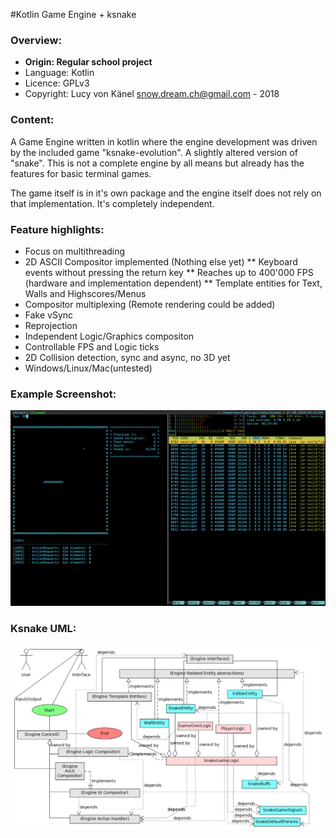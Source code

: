 #Kotlin Game Engine + ksnake

### Overview:

* **Origin: Regular school project**
* Language: Kotlin
* Licence: GPLv3
* Copyright: Lucy von Känel <snow.dream.ch@gmail.com> - 2018

### Content:

A Game Engine written in kotlin where the engine development was driven
by the included game "ksnake-evolution". A slightly altered version of "snake".
This is not a complete engine by all means but already has the features 
for basic terminal games.

The game itself is in it's own package and the engine itself does not rely
on that implementation. It's completely independent.

### Feature highlights:

* Focus on multithreading
* 2D ASCII Compositor implemented (Nothing else yet) 
** Keyboard events without pressing the return key
** Reaches up to 400'000 FPS (hardware and implementation dependent)
** Template entities for Text, Walls and Highscores/Menus
* Compositor multiplexing (Remote rendering could be added)
* Fake vSync
* Reprojection
* Independent Logic/Graphics compositon
* Controllable FPS and Logic ticks
* 2D Collision detection, sync and async, no 3D yet
* Windows/Linux/Mac(untested)

### Example Screenshot:

![ksnake-evolution](/doc/screenshot.png?raw=true "ksnake-evolution")

### Ksnake UML:

![ksnake-evolution](/doc/uml.png?raw=true "ksnake-evolution")


